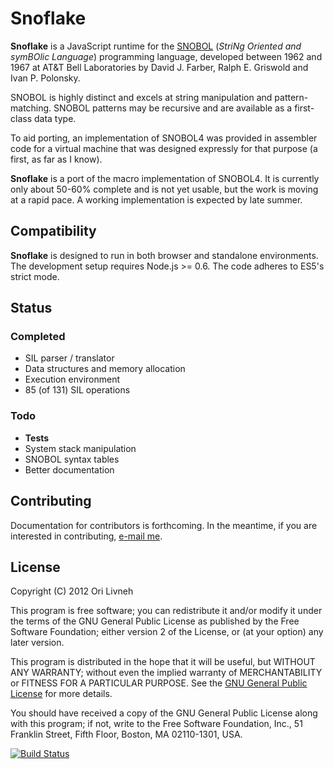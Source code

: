 Snoflake
==========

**Snoflake** is a JavaScript runtime for the [SNOBOL][0] (_StriNg Oriented and
symBOlic Language_) programming language, developed between 1962 and 1967 at
AT&T Bell Laboratories by David J. Farber, Ralph E. Griswold and Ivan P.
Polonsky.

SNOBOL is highly distinct and excels at string manipulation and
pattern-matching. SNOBOL patterns may be recursive and are available as a
first-class data type.

To aid porting, an implementation of SNOBOL4 was provided in assembler code for
a virtual machine that was designed expressly for that purpose (a first, as far
as I know). 

**Snoflake** is a port of the macro implementation of SNOBOL4. It is
currently only about 50-60% complete and is not yet usable, but the work is
moving at a rapid pace. A working implementation is expected by late summer.

Compatibility
-------------

**Snoflake** is designed to run in both browser and standalone environments.
The development setup requires Node.js >= 0.6. The code adheres to ES5's strict
mode.

Status
------

### Completed ###

 * SIL parser / translator
 * Data structures and memory allocation
 * Execution environment
 * 85 (of 131) SIL operations

### Todo ###

 * **Tests**
 * System stack manipulation
 * SNOBOL syntax tables
 * Better documentation

Contributing
------------

Documentation for contributors is forthcoming. In the meantime, if you are
interested in contributing, [e-mail me][1].

License
-------
Copyright (C) 2012 Ori Livneh

This program is free software; you can redistribute it and/or modify it under
the terms of the GNU General Public License as published by the Free Software
Foundation; either version 2 of the License, or (at your option) any later
version.

This program is distributed in the hope that it will be useful, but WITHOUT ANY
WARRANTY; without even the implied warranty of MERCHANTABILITY or FITNESS FOR A
PARTICULAR PURPOSE.  See the [GNU General Public License][2] for more details.

You should have received a copy of the GNU General Public License along with
this program; if not, write to the Free Software Foundation, Inc., 51 Franklin
Street, Fifth Floor, Boston, MA  02110-1301, USA.

[![Build Status][3]][4]

[0]: http://en.wikipedia.org/wiki/SNOBOL
[1]: mailto:ori.livneh@gmail.com
[2]: http://www.gnu.org/licenses/gpl-2.0.html
[3]: https://secure.travis-ci.org/atdt/snoflake.png?branch=master
[4]: http://travis-ci.org/atdt/snoflake
